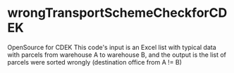 # wrongTransportSchemeCheckforCDEK
OpenSource for CDEK
This code's input is an Excel list with typical data with parcels from warehouse A to warehouse B, and the output is the list of parcels were sorted wrongly (destination office from A != B)

